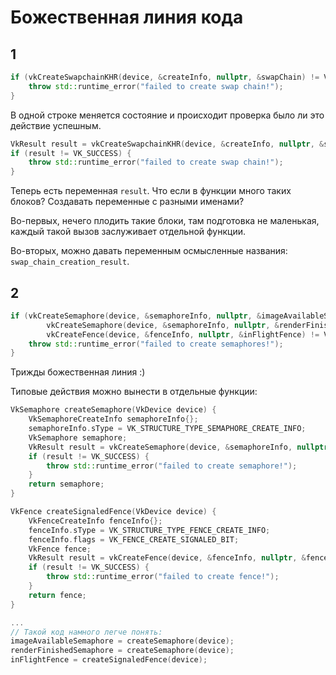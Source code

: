 # Божественная линия кода

## 1
```C++
if (vkCreateSwapchainKHR(device, &createInfo, nullptr, &swapChain) != VK_SUCCESS) {
    throw std::runtime_error("failed to create swap chain!");
}
```
В одной строке меняется состояние и происходит проверка
было ли это действие успешным.
```C++
VkResult result = vkCreateSwapchainKHR(device, &createInfo, nullptr, &swapChain);
if (result != VK_SUCCESS) {
    throw std::runtime_error("failed to create swap chain!");
}
```
Теперь есть переменная `result`.
Что если в функции много таких блоков?
Создавать переменные с разными именами?

Во-первых, нечего плодить такие блоки, там подготовка не маленькая,
каждый такой вызов заслуживает отдельной функции.

Во-вторых, можно давать переменным осмысленные названия: `swap_chain_creation_result`.


## 2
```C++
if (vkCreateSemaphore(device, &semaphoreInfo, nullptr, &imageAvailableSemaphore) != VK_SUCCESS ||
        vkCreateSemaphore(device, &semaphoreInfo, nullptr, &renderFinishedSemaphore) != VK_SUCCESS ||
        vkCreateFence(device, &fenceInfo, nullptr, &inFlightFence) != VK_SUCCESS) {
    throw std::runtime_error("failed to create semaphores!");
}
```
Трижды божественная линия :)

Типовые действия можно вынести в отдельные функции:
```C++
VkSemaphore createSemaphore(VkDevice device) {
    VkSemaphoreCreateInfo semaphoreInfo{};
    semaphoreInfo.sType = VK_STRUCTURE_TYPE_SEMAPHORE_CREATE_INFO;
    VkSemaphore semaphore;
    VkResult result = vkCreateSemaphore(device, &semaphoreInfo, nullptr, &semaphore);
    if (result != VK_SUCCESS) {
        throw std::runtime_error("failed to create semaphore!");
    }
    return semaphore;
}

VkFence createSignaledFence(VkDevice device) {
    VkFenceCreateInfo fenceInfo{};
    fenceInfo.sType = VK_STRUCTURE_TYPE_FENCE_CREATE_INFO;
    fenceInfo.flags = VK_FENCE_CREATE_SIGNALED_BIT;
    VkFence fence;
    VkResult result = vkCreateFence(device, &fenceInfo, nullptr, &fence);
    if (result != VK_SUCCESS) {
        throw std::runtime_error("failed to create fence!");
    }
    return fence;
}

...
// Такой код намного легче понять:
imageAvailableSemaphore = createSemaphore(device);
renderFinishedSemaphore = createSemaphore(device);
inFlightFence = createSignaledFence(device);
```
